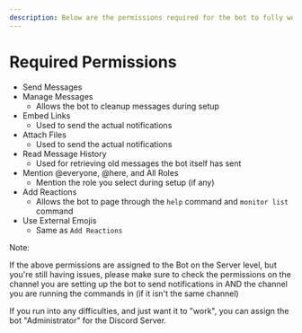 ```yaml
---
description: Below are the permissions required for the bot to fully work
---
```


# Required Permissions

* Send Messages
* Manage Messages
  * Allows the bot to cleanup messages during setup
* Embed Links
  * Used to send the actual notifications
* Attach Files
  * Used to send the actual notifications
* Read Message History
  * Used for retrieving old messages the bot itself has sent
* Mention @everyone, @here, and All Roles
  * Mention the role you select during setup \(if any\)
* Add Reactions
  * Allows the bot to page through the `help` command and `monitor list` command
* Use External Emojis
  * Same as `Add Reactions`

Note:

If the above permissions are assigned to the Bot on the Server level, but you're still having issues, please make sure to check the permissions on the channel you are setting up the bot to send notifications in AND the channel you are running the commands in \(if it isn't the same channel\)

If you run into any difficulties, and just want it to "work", you can assign the bot "Administrator" for the Discord Server.


